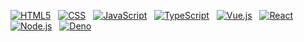 [![HTML5](https://img.shields.io/badge/HTML5-white?style=flat&logo=html5&logoColor=white&color=%23E34F26)](https://html.com/)
&nbsp;
[![CSS](https://img.shields.io/badge/CSS-white?style=flat&logo=css&logoColor=white&color=%23663399)](https://www.w3.org/Style/CSS/)
&nbsp;
[![JavaScript](https://img.shields.io/badge/JavaScript-white?style=flat&logo=javascript&logoColor=white&color=%23F7DF1E)](https://www.javascript.com/)
&nbsp;
[![TypeScript](https://img.shields.io/badge/TypeScript-white?style=flat&logo=typescript&logoColor=white&color=%233178C6)](https://www.typescriptlang.org/)
&nbsp;
[![Vue.js](https://img.shields.io/badge/Vue.js-white?style=flat&logo=vue.js&logoColor=white&color=%234FC08D)](https://vuejs.org/)
&nbsp;
[![React](https://img.shields.io/badge/React-white?style=flat&logo=react&logoColor=white&color=%2361DAFB)](https://reactjs.org/)
&nbsp;
[![Node.js](https://img.shields.io/badge/Node.js-white?style=flat&logo=node.js&logoColor=white&color=%235FA04E)](https://nodejs.org/)
&nbsp;
[![Deno](https://img.shields.io/badge/Deno-lightgrey?style=flat&logo=deno&logoColor=white&color=%23000000)](https://deno.land/)
